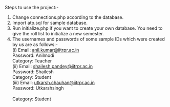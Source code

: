 Steps to use the project:-

1. Change connections.php according to the database.
2. Import atp.sql for sample database.
3. Run initialize.php if you want to create your own database. You need to give the roll list to initialize a new semester. 
4. The usernames and passwords of some sample IDs which were created by us are as follows:-
	<br>(i)   Email: anil.kumar@iitrpr.ac.in
	<br>	  Password: Anilmodi
	<br>	  Category: Teacher
	<br>(ii)  Email: shailesh.pandey@iitrpr.ac.in
	<br>	  Password: Shailesh
	<br>	  Category: Student
	<br>(iii) Email: utkarsh.chauhan@iitrpr.ac.in
	<br>	  Password: Utkarshsingh	
	<br>	  Category: Student	
		
